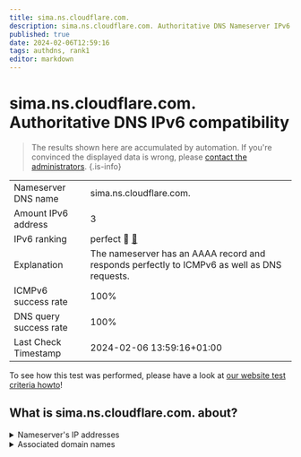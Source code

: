 ```yaml
---
title: sima.ns.cloudflare.com.
description: sima.ns.cloudflare.com. Authoritative DNS Nameserver IPv6 compatibility
published: true
date: 2024-02-06T12:59:16
tags: authdns, rank1
editor: markdown
---
```


# sima.ns.cloudflare.com. Authoritative DNS IPv6 compatibility

> The results shown here are accumulated by automation. If you're convinced the displayed data is wrong, please [contact the administrators](/howto/chat). 
{.is-info}




|   |   |
| - | - |
| Nameserver DNS name | sima.ns.cloudflare.com.
| Amount IPv6 address | 3
| IPv6 ranking | perfect :1st_place_medal: [🔗](/howto/ranking) |
| Explanation | The nameserver has an AAAA record and responds perfectly to ICMPv6 as well as DNS requests. |
| ICMPv6 success rate | 100%|
| DNS query success rate | 100% |
| Last Check Timestamp | 2024-02-06 13:59:16+01:00 |

To see how this test was performed, please have a look at [our website test criteria howto](/howto/testcriteria/authdns)!


## What is sima.ns.cloudflare.com. about?




<details>
<summary>Nameserver's IP addresses</summary>

2606:4700:50::adf5:3ade

2a06:98c1:50::ac40:20de

2803:f800:50::6ca2:c0de

</details>



<details>
<summary>Associated domain names</summary>

discord.com

</details>

